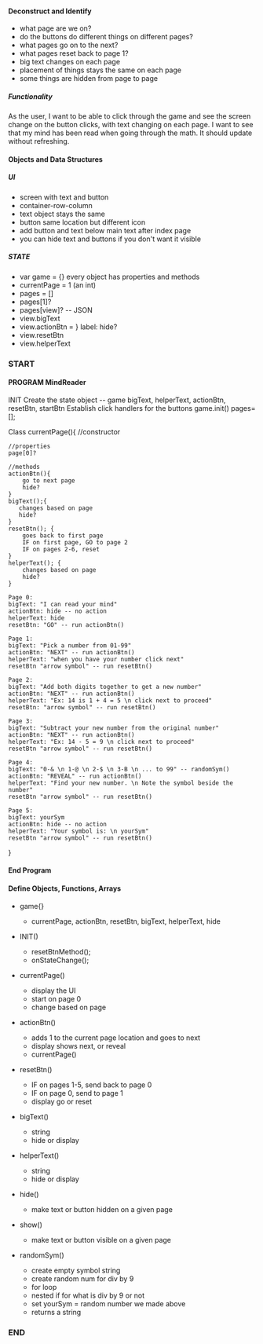 #### Deconstruct and Identify
* what page are we on?
* do the buttons do different things on different pages?
* what pages go on to the next?
* what pages reset back to page 1?
* big text changes on each page
* placement of things stays the same on each page
* some things are hidden from page to page

##### Functionality
As the user, I want to be able to click through the game and see the screen change on the button clicks, with text changing on each page. I want to see that my mind has been read when going through the math. It should update without refreshing.

#### Objects and Data Structures
##### UI
* screen with text and button
* container-row-column
* text object stays the same
* button same location but different icon
* add button and text below main text after index page
* you can hide text and buttons if you don't want it visible

##### STATE
* var game = {} every object has properties and methods
* currentPage = 1 (an int)
* pages = []
* pages[1]?
* pages[view]? -- JSON
* view.bigText
* view.actionBtn = } label: hide?
* view.resetBtn
* view.helperText

### START

#### PROGRAM MindReader

INIT
    Create the state object -- game
        bigText, helperText, actionBtn, resetBtn, startBtn
    Establish click handlers for the buttons
    game.init()
    pages=[];

Class currentPage(){
    //constructor
    
    //properties
    page[0]?

    //methods
    actionBtn(){
        go to next page
        hide?
    }
    bigText();{
       changes based on page 
       hide?
    }
    resetBtn(); {
        goes back to first page
        IF on first page, GO to page 2
        IF on pages 2-6, reset
    } 
    helperText(); {
        changes based on page
        hide?
    }

    Page 0:
    bigText: "I can read your mind"
    actionBtn: hide -- no action
    helperText: hide
    resetBtn: "GO" -- run actionBtn()

    Page 1:
    bigText: "Pick a number from 01-99"
    actionBtn: "NEXT" -- run actionBtn()
    helperText: "when you have your number click next"
    resetBtn "arrow symbol" -- run resetBtn()

    Page 2:
    bigText: "Add both digits together to get a new number"
    actionBtn: "NEXT" -- run actionBtn()
    helperText: "Ex: 14 is 1 + 4 = 5 \n click next to proceed"
    resetBtn: "arrow symbol" -- run resetBtn()

    Page 3:
    bigText: "Subtract your new number from the original number"
    actionBtn: "NEXT" -- run actionBtn()
    helperText: "Ex: 14 - 5 = 9 \n click next to proceed"
    resetBtn "arrow symbol" -- run resetBtn()

    Page 4:
    bigText: "0-& \n 1-@ \n 2-$ \n 3-B \n ... to 99" -- randomSym()
    actionBtn: "REVEAL" -- run actionBtn()
    helperText: "Find your new number. \n Note the symbol beside the number"
    resetBtn "arrow symbol" -- run resetBtn()

    Page 5:
    bigText: yourSym
    actionBtn: hide -- no action
    helperText: "Your symbol is: \n yourSym"
    resetBtn "arrow symbol" -- run resetBtn()
}

#### End Program

#### Define Objects, Functions, Arrays
* game{}
  * currentPage, actionBtn, resetBtn, bigText, helperText, hide

* INIT()
  * resetBtnMethod();
  * onStateChange();

* currentPage()
  * display the UI
  * start on page 0
  * change based on page

* actionBtn()
  * adds 1 to the current page location and goes to next
  * display shows next, or reveal
  * currentPage()

* resetBtn()
  * IF on pages 1-5, send back to page 0
  * IF on page 0, send to page 1
  * display go or reset

* bigText()
  * string
  * hide or display

* helperText()
  * string
  * hide or display

* hide()
  * make text or button hidden on a given page

* show()
  * make text or button visible on a given page

* randomSym()
  * create empty symbol string
  * create random num for div by 9
  * for loop
  * nested if for what is div by 9 or not
  * set yourSym = random number we made above
  * returns a string

### END

